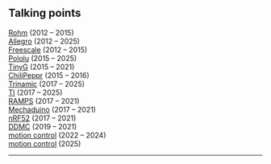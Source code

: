 ## Talking points

[Rohm](http://www.rohm.com/products/lsi/motor/) (2012 – 2015)  
[Allegro](https://www.allegromicro.com/en/Products/Motor-Driver-And-Interface-ICs.aspx) (2012 – 2025)  
[Freescale](http://www.freescale.com/webapp/sps/site/taxonomy.jsp?nodeId=0143597996) (2012 – 2015)  
[Pololu](https://www.pololu.com/category/9/motion-control-modules) (2015 – 2025)  
[TinyG](http://synthetos.myshopify.com/products/tinyg) (2015 – 2021)  
[ChiliPeppr](http://chilipeppr.com/tinyg) (2015 – 2016)  
[Trinamic](https://www.trinamic.com/products) (2017 – 2025)  
[TI](http://www.ti.com/motor-drivers/overview.html) (2017 – 2025)  
[RAMPS](http://reprap.org/wiki/Arduino_Mega_Pololu_Shield) (2017 – 2021)  
[Mechaduino](http://tropical-labs.com/index.php/mechaduino) (2017 – 2021)  
[nRF52](https://calischs.pages.cba.mit.edu/step/nrf52-stepper) (2017 – 2021)  
[DDMC](https://gitlab.cba.mit.edu/squidworks/moduledaughter-stepper) (2019 – 2021)  
[motion control](../machine_design/index.html) (2022 – 2024)  
[motion control](https://academy.cba.mit.edu/classes/machine_design/index.html) (2025)  

---
